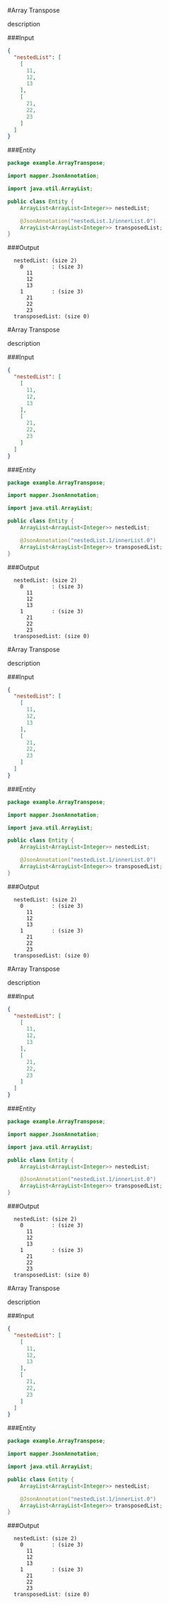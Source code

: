 #Array Transpose

description

###Input

```json
{
  "nestedList": [
    [
      11,
      12,
      13
    ],
    [
      21,
      22,
      23
    ]
  ]
}
```

###Entity

```java
package example.ArrayTranspose;

import mapper.JsonAnnotation;

import java.util.ArrayList;

public class Entity {
    ArrayList<ArrayList<Integer>> nestedList;

    @JsonAnnotation("nestedList.1/innerList.0")
    ArrayList<ArrayList<Integer>> transposedList;
}

```

###Output

```text
  nestedList: (size 2)
    0         : (size 3)
      11        
      12        
      13        
    1         : (size 3)
      21        
      22        
      23        
  transposedList: (size 0)

```

#Array Transpose

description

###Input

```json
{
  "nestedList": [
    [
      11,
      12,
      13
    ],
    [
      21,
      22,
      23
    ]
  ]
}
```

###Entity

```java
package example.ArrayTranspose;

import mapper.JsonAnnotation;

import java.util.ArrayList;

public class Entity {
    ArrayList<ArrayList<Integer>> nestedList;

    @JsonAnnotation("nestedList.1/innerList.0")
    ArrayList<ArrayList<Integer>> transposedList;
}

```

###Output

```text
  nestedList: (size 2)
    0         : (size 3)
      11        
      12        
      13        
    1         : (size 3)
      21        
      22        
      23        
  transposedList: (size 0)

```

#Array Transpose

description

###Input

```json
{
  "nestedList": [
    [
      11,
      12,
      13
    ],
    [
      21,
      22,
      23
    ]
  ]
}
```

###Entity

```java
package example.ArrayTranspose;

import mapper.JsonAnnotation;

import java.util.ArrayList;

public class Entity {
    ArrayList<ArrayList<Integer>> nestedList;

    @JsonAnnotation("nestedList.1/innerList.0")
    ArrayList<ArrayList<Integer>> transposedList;
}

```

###Output

```text
  nestedList: (size 2)
    0         : (size 3)
      11        
      12        
      13        
    1         : (size 3)
      21        
      22        
      23        
  transposedList: (size 0)

```

#Array Transpose

description

###Input

```json
{
  "nestedList": [
    [
      11,
      12,
      13
    ],
    [
      21,
      22,
      23
    ]
  ]
}
```

###Entity

```java
package example.ArrayTranspose;

import mapper.JsonAnnotation;

import java.util.ArrayList;

public class Entity {
    ArrayList<ArrayList<Integer>> nestedList;

    @JsonAnnotation("nestedList.1/innerList.0")
    ArrayList<ArrayList<Integer>> transposedList;
}

```

###Output

```text
  nestedList: (size 2)
    0         : (size 3)
      11        
      12        
      13        
    1         : (size 3)
      21        
      22        
      23        
  transposedList: (size 0)

```

#Array Transpose

description

###Input

```json
{
  "nestedList": [
    [
      11,
      12,
      13
    ],
    [
      21,
      22,
      23
    ]
  ]
}
```

###Entity

```java
package example.ArrayTranspose;

import mapper.JsonAnnotation;

import java.util.ArrayList;

public class Entity {
    ArrayList<ArrayList<Integer>> nestedList;

    @JsonAnnotation("nestedList.1/innerList.0")
    ArrayList<ArrayList<Integer>> transposedList;
}

```

###Output

```text
  nestedList: (size 2)
    0         : (size 3)
      11        
      12        
      13        
    1         : (size 3)
      21        
      22        
      23        
  transposedList: (size 0)

```

